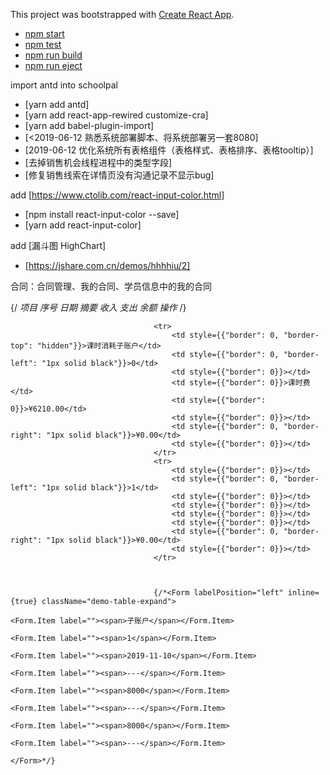 This project was bootstrapped with [Create React App](https://github.com/facebookincubator/create-react-app).

- [npm start](#npm-start)
- [npm test](#npm-test)
- [npm run build](#npm-run-build)
- [npm run eject](#npm-run-eject)


import antd into schoolpal
- [yarn add antd]
- [yarn add react-app-rewired customize-cra]
- [yarn add babel-plugin-import]
- [<2019-06-12 熟悉系统部署脚本、将系统部署另一套8080]
- [2019-06-12 优化系统所有表格组件（表格样式、表格排序、表格tooltip）]
- [去掉销售机会线程进程中的类型字段]
- [修复销售线索在详情页没有沟通记录不显示bug]

add [https://www.ctolib.com/react-input-color.html]
- [npm install react-input-color --save]
- [yarn add react-input-color]

add [漏斗图 HighChart] 
- [https://jshare.com.cn/demos/hhhhiu/2]

合同：合同管理、我的合同、学员信息中的我的合同


{/*<thead>
                                        <tr>
                                            <th>项目</th>
                                            <th>序号</th>
                                            <th>日期</th>
                                            <th>摘要</th>
                                            <th>收入</th>
                                            <th>支出</th>
                                            <th>余额</th>
                                            <th>操作</th>
                                        </tr>
                                    </thead>*/}

                                    <tr>
                                        <td style={{"border": 0, "border-top": "hidden"}}>课时消耗子账户</td>
                                        <td style={{"border": 0, "border-left": "1px solid black"}}>0</td>
                                        <td style={{"border": 0}}></td>
                                        <td style={{"border": 0}}>课时费</td>
                                        <td style={{"border": 0}}>¥6210.00</td>
                                        <td style={{"border": 0}}></td>
                                        <td style={{"border": 0, "border-right": "1px solid black"}}>¥0.00</td>
                                        <td style={{"border": 0}}></td>
                                    </tr>
                                    <tr>
                                        <td style={{"border": 0}}></td>
                                        <td style={{"border": 0, "border-left": "1px solid black"}}>1</td>
                                        <td style={{"border": 0}}></td>
                                        <td style={{"border": 0}}></td>
                                        <td style={{"border": 0}}></td>
                                        <td style={{"border": 0}}></td>
                                        <td style={{"border": 0, "border-right": "1px solid black"}}>¥0.00</td>
                                        <td style={{"border": 0}}></td>
                                    </tr>
                                    
                                    
                                    
                                    {/*<Form labelPosition="left" inline={true} className="demo-table-expand">
                                                                        <Form.Item label=""><span>子账户</span></Form.Item>
                                                                        <Form.Item label=""><span>1</span></Form.Item>
                                                                        <Form.Item label=""><span>2019-11-10</span></Form.Item>
                                                                        <Form.Item label=""><span>---</span></Form.Item>
                                                                        <Form.Item label=""><span>8000</span></Form.Item>
                                                                        <Form.Item label=""><span>---</span></Form.Item>
                                                                        <Form.Item label=""><span>8000</span></Form.Item>
                                                                        <Form.Item label=""><span>---</span></Form.Item>
                                                                    </Form>*/}